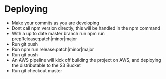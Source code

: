 # Deploying
- Make your commits as you are developing
- Dont call npm version directly, this will be handled in the npm command
- With a up to date master branch run npm run prepRelease:patch|minor|major
- Run git push
- Run npm run release:patch|minor|major
- Run git push
- An AWS pipeline will kick off building the project on AWS, and deploying the distributable to the S3 Bucket
- Run git checkout master
